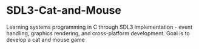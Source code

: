 # SDL3-Cat-and-Mouse
Learning systems programming in C through SDL3 implementation - event handling, graphics rendering, and cross-platform development. Goal is to develop a cat and mouse game
